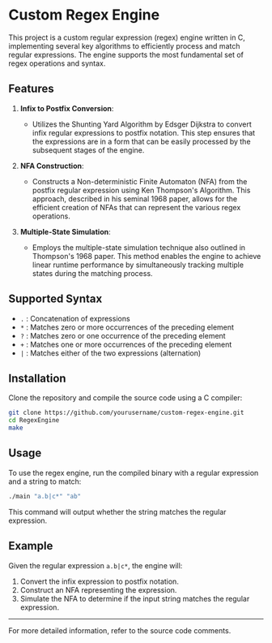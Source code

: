 # Custom Regex Engine

This project is a custom regular expression (regex) engine written in C, implementing several key algorithms to efficiently process and match regular expressions. The engine supports the most fundamental set of regex operations and syntax.

## Features

1. **Infix to Postfix Conversion**: 
   - Utilizes the Shunting Yard Algorithm by Edsger Dijkstra to convert infix regular expressions to postfix notation. This step ensures that the expressions are in a form that can be easily processed by the subsequent stages of the engine.

2. **NFA Construction**:
   - Constructs a Non-deterministic Finite Automaton (NFA) from the postfix regular expression using Ken Thompson's Algorithm. This approach, described in his seminal 1968 paper, allows for the efficient creation of NFAs that can represent the various regex operations.

3. **Multiple-State Simulation**:
   - Employs the multiple-state simulation technique also outlined in Thompson's 1968 paper. This method enables the engine to achieve linear runtime performance by simultaneously tracking multiple states during the matching process.

## Supported Syntax

- `.` : Concatenation of expressions
- `*` : Matches zero or more occurrences of the preceding element
- `?` : Matches zero or one occurrence of the preceding element
- `+` : Matches one or more occurrences of the preceding element
- `|` : Matches either of the two expressions (alternation)

## Installation

Clone the repository and compile the source code using a C compiler:

```sh
git clone https://github.com/yourusername/custom-regex-engine.git
cd RegexEngine
make
```

## Usage

To use the regex engine, run the compiled binary with a regular expression and a string to match:

```sh
./main "a.b|c*" "ab"
```

This command will output whether the string matches the regular expression.

## Example

Given the regular expression `a.b|c*`, the engine will:

1. Convert the infix expression to postfix notation.
2. Construct an NFA representing the expression.
3. Simulate the NFA to determine if the input string matches the regular expression.

---

For more detailed information, refer to the source code comments.

